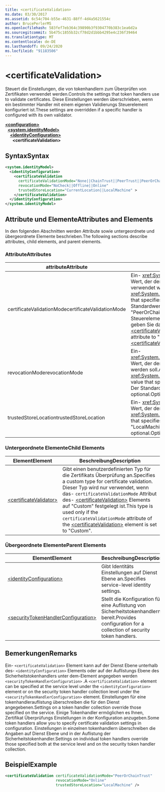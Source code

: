 ```yaml
---
title: <certificateValidation>
ms.date: 03/30/2017
ms.assetid: 6c54c704-b55e-4631-88ff-4d4a5621554c
author: BrucePerlerMS
ms.openlocfilehash: 583fef7eb364c39890b3f9304770b383c1ea6d2a
ms.sourcegitcommit: 5b475c1855b32cf78d2d1bbb4295e4c236f39464
ms.translationtype: MT
ms.contentlocale: de-DE
ms.lasthandoff: 09/24/2020
ms.locfileid: "91183506"
---
```

# \<certificateValidation>

<span data-ttu-id="ab439-101">Steuert die Einstellungen, die von tokenhandlern zum Überprüfen von Zertifikaten verwendet werden.</span><span class="sxs-lookup"><span data-stu-id="ab439-101">Controls the settings that token handlers use to validate certificates.</span></span> <span data-ttu-id="ab439-102">Diese Einstellungen werden überschrieben, wenn ein bestimmter Handler mit einem eigenen Validierungs Steuerelement konfiguriert ist.</span><span class="sxs-lookup"><span data-stu-id="ab439-102">These settings are overridden if a specific handler is configured with its own validator.</span></span>  
  
[**\<configuration>**](../configuration-element.md)\
&nbsp;&nbsp;[**\<system.identityModel>**](system-identitymodel.md)\
&nbsp;&nbsp;&nbsp;&nbsp;[**\<identityConfiguration>**](identityconfiguration.md)\
&nbsp;&nbsp;&nbsp;&nbsp;&nbsp;&nbsp;**\<certificateValidation>**  
  
## <a name="syntax"></a><span data-ttu-id="ab439-103">Syntax</span><span class="sxs-lookup"><span data-stu-id="ab439-103">Syntax</span></span>  
  
```xml  
<system.identityModel>  
  <identityConfiguration>  
    <certificateValidation  
      certificateValidationMode="None||ChainTrust||PeerTrust||PeerOrChainTrust||Custom"  
      revocationMode="NoCheck||Offline||Online"  
      trustedStoreLocation="CurrentLocation||LocalMachine" >  
    </certificateValidation>  
  </identityConfiguration>  
</system.identityModel>  
```  
  
## <a name="attributes-and-elements"></a><span data-ttu-id="ab439-104">Attribute und Elemente</span><span class="sxs-lookup"><span data-stu-id="ab439-104">Attributes and Elements</span></span>  

 <span data-ttu-id="ab439-105">In den folgenden Abschnitten werden Attribute sowie untergeordnete und übergeordnete Elemente beschrieben.</span><span class="sxs-lookup"><span data-stu-id="ab439-105">The following sections describe attributes, child elements, and parent elements.</span></span>  
  
### <a name="attributes"></a><span data-ttu-id="ab439-106">Attribute</span><span class="sxs-lookup"><span data-stu-id="ab439-106">Attributes</span></span>  
  
|<span data-ttu-id="ab439-107">attribute</span><span class="sxs-lookup"><span data-stu-id="ab439-107">Attribute</span></span>|<span data-ttu-id="ab439-108">Beschreibung</span><span class="sxs-lookup"><span data-stu-id="ab439-108">Description</span></span>|  
|---------------|-----------------|  
|<span data-ttu-id="ab439-109">certificateValidationMode</span><span class="sxs-lookup"><span data-stu-id="ab439-109">certificateValidationMode</span></span>|<span data-ttu-id="ab439-110">Ein- <xref:System.ServiceModel.Security.X509CertificateValidationMode> Wert, der den Validierungs Modus angibt, der für das X. 509-Zertifikat verwendet werden soll.</span><span class="sxs-lookup"><span data-stu-id="ab439-110">An <xref:System.ServiceModel.Security.X509CertificateValidationMode> value that specifies the validation mode to use for the X.509 certificate.</span></span> <span data-ttu-id="ab439-111">Der Standardwert ist "Peer-ChainTrust".</span><span class="sxs-lookup"><span data-stu-id="ab439-111">The default value is "PeerOrChainTrust".</span></span> <span data-ttu-id="ab439-112">Um ein benutzerdefiniertes Validierungs Steuerelement anzugeben, legen Sie dieses Attribut auf "Custom" fest, und geben Sie das Validierungs Steuerelement mithilfe des- [\<certificateValidator>](certificatevalidator.md) Elements an</span><span class="sxs-lookup"><span data-stu-id="ab439-112">To specify a custom validator, set this attribute to "Custom" and specify the validator using the [\<certificateValidator>](certificatevalidator.md) element.</span></span> <span data-ttu-id="ab439-113">Dies ist optional.</span><span class="sxs-lookup"><span data-stu-id="ab439-113">Optional.</span></span>|  
|<span data-ttu-id="ab439-114">revocationMode</span><span class="sxs-lookup"><span data-stu-id="ab439-114">revocationMode</span></span>|<span data-ttu-id="ab439-115">Ein- <xref:System.Security.Cryptography.X509Certificates.X509RevocationMode> Wert, der den Sperrmodus angibt, der für das X. 509-Zertifikat verwendet werden soll.</span><span class="sxs-lookup"><span data-stu-id="ab439-115">An <xref:System.Security.Cryptography.X509Certificates.X509RevocationMode> value that specifies the revocation mode to use for the X.509 certificate.</span></span> <span data-ttu-id="ab439-116">Der Standardwert ist "Online".</span><span class="sxs-lookup"><span data-stu-id="ab439-116">The default value is "Online".</span></span> <span data-ttu-id="ab439-117">Dies ist optional.</span><span class="sxs-lookup"><span data-stu-id="ab439-117">Optional.</span></span>|  
|<span data-ttu-id="ab439-118">trustedStoreLocation</span><span class="sxs-lookup"><span data-stu-id="ab439-118">trustedStoreLocation</span></span>|<span data-ttu-id="ab439-119">Ein- <xref:System.Security.Cryptography.X509Certificates.StoreLocation> Wert, der den X. 509-Zertifikat Speicher angibt.</span><span class="sxs-lookup"><span data-stu-id="ab439-119">A <xref:System.Security.Cryptography.X509Certificates.StoreLocation> value that specifies the X.509 certificate store.</span></span> <span data-ttu-id="ab439-120">Der Standardwert ist "LocalMachine".</span><span class="sxs-lookup"><span data-stu-id="ab439-120">The default value is "LocalMachine".</span></span> <span data-ttu-id="ab439-121">Dies ist optional.</span><span class="sxs-lookup"><span data-stu-id="ab439-121">Optional.</span></span>|  
  
### <a name="child-elements"></a><span data-ttu-id="ab439-122">Untergeordnete Elemente</span><span class="sxs-lookup"><span data-stu-id="ab439-122">Child Elements</span></span>  
  
|<span data-ttu-id="ab439-123">Element</span><span class="sxs-lookup"><span data-stu-id="ab439-123">Element</span></span>|<span data-ttu-id="ab439-124">Beschreibung</span><span class="sxs-lookup"><span data-stu-id="ab439-124">Description</span></span>|  
|-------------|-----------------|  
|[\<certificateValidator>](certificatevalidator.md)|<span data-ttu-id="ab439-125">Gibt einen benutzerdefinierten Typ für die Zertifikats Überprüfung an.</span><span class="sxs-lookup"><span data-stu-id="ab439-125">Specifies a custom type for certificate validation.</span></span> <span data-ttu-id="ab439-126">Dieser Typ wird nur verwendet, wenn das- `certificateValidationMode` Attribut des- [\<certificateValidation>](certificatevalidation.md) Elements auf "Custom" festgelegt ist.</span><span class="sxs-lookup"><span data-stu-id="ab439-126">This type is used only if the `certificateValidationMode` attribute of the [\<certificateValidation>](certificatevalidation.md) element is set to "Custom".</span></span>|  
  
### <a name="parent-elements"></a><span data-ttu-id="ab439-127">Übergeordnete Elemente</span><span class="sxs-lookup"><span data-stu-id="ab439-127">Parent Elements</span></span>  
  
|<span data-ttu-id="ab439-128">Element</span><span class="sxs-lookup"><span data-stu-id="ab439-128">Element</span></span>|<span data-ttu-id="ab439-129">Beschreibung</span><span class="sxs-lookup"><span data-stu-id="ab439-129">Description</span></span>|  
|-------------|-----------------|  
|[\<identityConfiguration>](identityconfiguration.md)|<span data-ttu-id="ab439-130">Gibt Identitäts Einstellungen auf Dienst Ebene an.</span><span class="sxs-lookup"><span data-stu-id="ab439-130">Specifies service-level identity settings.</span></span>|  
|[\<securityTokenHandlerConfiguration>](securitytokenhandlerconfiguration.md)|<span data-ttu-id="ab439-131">Stellt die Konfiguration für eine Auflistung von Sicherheitstokenhandlern bereit.</span><span class="sxs-lookup"><span data-stu-id="ab439-131">Provides configuration for a collection of security token handlers.</span></span>|  
  
## <a name="remarks"></a><span data-ttu-id="ab439-132">Bemerkungen</span><span class="sxs-lookup"><span data-stu-id="ab439-132">Remarks</span></span>  

 <span data-ttu-id="ab439-133">Ein- `<certificateValidation>` Element kann auf der Dienst Ebene unterhalb des- `<identityConfiguration>` Elements oder auf der Auflistungs Ebene des Sicherheitstokenhandlers unter dem-Element angegeben werden `<securityTokenHandlerConfiguration>` .</span><span class="sxs-lookup"><span data-stu-id="ab439-133">A `<certificateValidation>` element can be specified at the service level under the `<identityConfiguration>` element or on the security token handler collection level under the `<securityTokenHandlerConfiguration>` element.</span></span> <span data-ttu-id="ab439-134">Einstellungen für eine tokenhandlerauflistung überschreiben die für den Dienst angegebenen.</span><span class="sxs-lookup"><span data-stu-id="ab439-134">Settings on a token handler collection override those specified on the service.</span></span> <span data-ttu-id="ab439-135">Einige Tokenhandler ermöglichen es Ihnen, Zertifikat Überprüfungs Einstellungen in der Konfiguration anzugeben.</span><span class="sxs-lookup"><span data-stu-id="ab439-135">Some token handlers allow you to specify certificate validation settings in configuration.</span></span> <span data-ttu-id="ab439-136">Einstellungen in einzelnen tokenhandlern überschreiben die Angaben auf Dienst Ebene und in der Auflistung der Sicherheitstokenhandler.</span><span class="sxs-lookup"><span data-stu-id="ab439-136">Settings on individual token handlers override those specified both at the service level and on the security token handler collection.</span></span>  
  
## <a name="example"></a><span data-ttu-id="ab439-137">Beispiel</span><span class="sxs-lookup"><span data-stu-id="ab439-137">Example</span></span>  
  
```xml  
<certificateValidation certificateValidationMode="PeerOrChainTrust"  
                       revocationMode="Online"  
                       trustedStoreLocation="LocalMachine" />  
```
